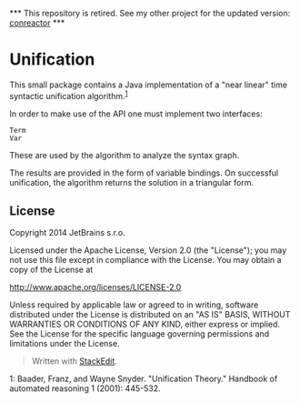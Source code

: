 *** This repository is retired. See my other project for the updated version: [conreactor](https://github.com/fisakov/conreactor) ***

Unification
===========

This small package contains a Java implementation of a "near linear" time syntactic unification algorithm.<sup><a href="#uni">1</a></sup>

In order to make use of the API one must implement two interfaces:

    Term
    Var
    
These are used by the algorithm to analyze the syntax graph. 

The results are provided in the form of variable bindings. On successful unification, the algorithm returns the solution in a triangular form. 

License
-------

Copyright 2014 JetBrains s.r.o.

Licensed under the Apache License, Version 2.0 (the "License");
you may not use this file except in compliance with the License.
You may obtain a copy of the License at

http://www.apache.org/licenses/LICENSE-2.0

Unless required by applicable law or agreed to in writing, software
distributed under the License is distributed on an "AS IS" BASIS,
WITHOUT WARRANTIES OR CONDITIONS OF ANY KIND, either express or implied.
See the License for the specific language governing permissions and
limitations under the License.

> Written with [StackEdit](https://stackedit.io/).

  <a anchor="uni">1</a>: Baader, Franz, and Wayne Snyder. "Unification Theory." Handbook of automated reasoning 1 (2001): 445-532.
